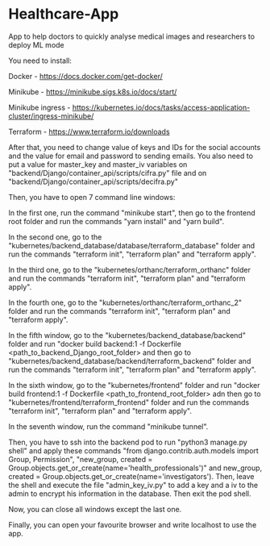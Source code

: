 # Healthcare-App
App to help doctors to quickly analyse medical images and researchers to deploy ML mode

You need to install:

Docker - https://docs.docker.com/get-docker/

Minikube - https://minikube.sigs.k8s.io/docs/start/

Minikube ingress - https://kubernetes.io/docs/tasks/access-application-cluster/ingress-minikube/

Terraform - https://www.terraform.io/downloads

After that, you need to change value of keys and IDs for the social accounts and the value for email and password to sending emails. You also need to put a value for master_key and master_iv variables on "backend/Django/container_api/scripts/cifra.py" file and on "backend/Django/container_api/scripts/decifra.py"

Then, you have to open 7 command line windows:

In the first one, run the command "minikube start", then go to the frontend root folder and run the commands "yarn install" and "yarn build".

In the second one, go to the "kubernetes/backend_database/database/terraform_database" folder and run the commands "terraform init", "terraform plan" and "terraform apply".

In the third one, go to the "kubernetes/orthanc/terraform_orthanc" folder and run the commands "terraform init", "terraform plan" and "terraform apply".

In the fourth one, go to the "kubernetes/orthanc/terraform_orthanc_2" folder and run the commands "terraform init", "terraform plan" and "terraform apply".

In the fifth window, go to the "kubernetes/backend_database/backend" folder and run "docker build backend:1 -f Dockerfile <path_to_backend_Django_root_folder> and then go to "kubernetes/backend_database/backend/terraform_backend" folder and run the commands "terraform init", "terraform plan" and "terraform apply".

In the sixth window, go to the "kubernetes/frontend" folder and run "docker build frontend:1 -f Dockerfile <path_to_frontend_root_folder> adn then go to "kubernetes/frontend/terraform_frontend" folder and run the commands "terraform init", "terraform plan" and "terraform apply".

In the seventh window, run the command "minikube tunnel".

Then, you have to ssh into the backend pod to run "python3 manage.py shell" and apply these commands "from django.contrib.auth.models import Group, Permission", "new_group, created = Group.objects.get_or_create(name='health_professionals')" and new_group, created = Group.objects.get_or_create(name='investigators'). Then, leave the shell and execute the file "admin_key_iv.py" to add a key and a iv to the admin to encrypt his information in the database. Then exit the pod shell.

Now, you can close all windows except the last one.

Finally, you can open your favourite browser and write localhost to use the app.
